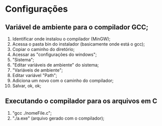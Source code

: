 # Configurações

## Variável de ambiente para o compilador GCC; 

1. Identificar onde instalou o compilador (MinGW);
2. Acessa o pasta bin do instalador (basicamente onde está o gcc);
3. Copiar o caminho do diretório;
4. Acessar as "configurações do windows";
5. "Sistema";
6. "Editar variáveis de ambiente" do sistema;
7. "Variáveis de ambiente";
8. Editar variável "Path";
9. Adiciona um novo com o caminho do compilador;
10. Salvar, ok, ok;

## Executando o compilador para os arquivos em C

1. "gcc ./nomeFile.c";
2. "./a.exe" (arquivo gerado com o compilador);